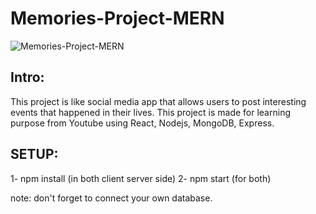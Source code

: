 # Memories-Project-MERN
![Memories-Project-MERN](https://i.ibb.co/Z8Y0CJv/Screenshot-2020-10-30-at-11-10-04.png)

## Intro:

This project is like social media app that allows users to post interesting events that happened in their lives.
This project is made for learning purpose from Youtube using React, Nodejs, MongoDB, Express.

## SETUP:

1- npm install (in both client server side)
2- npm start (for both)

note: don't forget to connect your own database.
